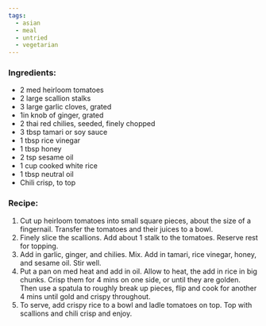 ```yaml
---
tags:
  - asian
  - meal
  - untried
  - vegetarian
---
```

### Ingredients:
- 2 med heirloom tomatoes
- 2 large scallion stalks
- 3 large garlic cloves, grated
- 1in knob of ginger, grated
- 2 thai red chilies, seeded, finely chopped
- 3 tbsp tamari or soy sauce
- 1 tbsp rice vinegar
- 1 tbsp honey
- 2 tsp sesame oil
- 1 cup cooked white rice
- 1 tbsp neutral oil
- Chili crisp, to top

### Recipe:
1. Cut up heirloom tomatoes into small square pieces, about the size of a fingernail. Transfer the tomatoes and their juices to a bowl. 
2. Finely slice the scallions. Add about 1 stalk to the tomatoes. Reserve rest for topping. 
3. Add in garlic, ginger, and chilies. Mix. Add in tamari, rice vinegar, honey, and sesame oil. Stir well. 
4. Put a pan on med heat and add in oil. Allow to heat, the add in rice in big chunks. Crisp them for 4 mins on one side, or until they are golden. Then use a spatula to roughly break up pieces, flip and cook for another 4 mins until gold and crispy throughout. 
5. To serve, add crispy rice to a bowl and ladle tomatoes on top. Top with scallions and chili crisp and enjoy. 